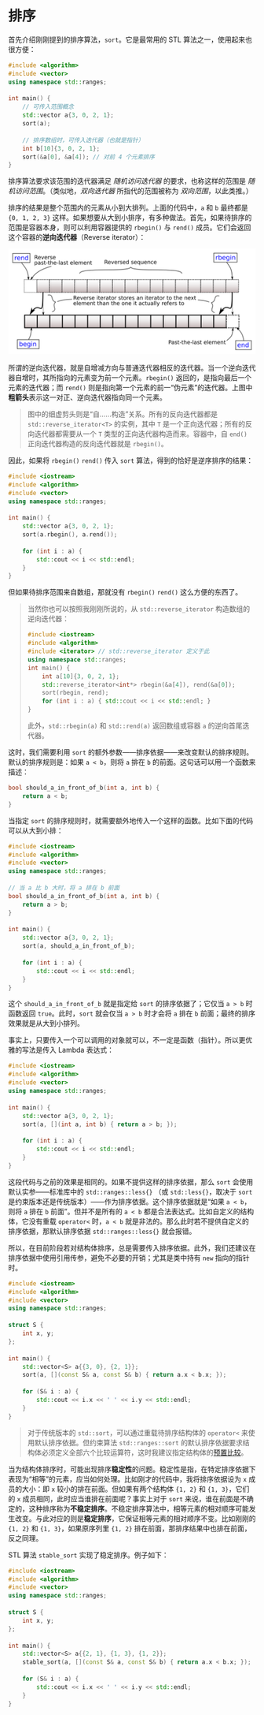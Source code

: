 # 排序

首先介绍刚刚提到的排序算法，`sort`。它是最常用的 STL 算法之一，使用起来也很方便：

```CPP
#include <algorithm>
#include <vector>
using namespace std::ranges;

int main() {
    // 可传入范围概念
    std::vector a{3, 0, 2, 1};
    sort(a);

    // 排序数组时，可传入迭代器（也就是指针）
    int b[10]{3, 0, 2, 1};
    sort(&a[0], &a[4]); // 对前 4 个元素排序
}
```
排序算法要求该范围的迭代器满足 *随机访问迭代器* 的要求，也称这样的范围是 *随机访问范围*。（类似地，*双向迭代器* 所指代的范围被称为 *双向范围*，以此类推。）

排序的结果是整个范围内的元素从小到大排列。上面的代码中，`a` 和 `b` 最终都是 `{0, 1, 2, 3}` 这样。如果想要从大到小排序，有多种做法。首先，如果待排序的范围是容器本身，则可以利用容器提供的 `rbegin()` 与 `rend()` 成员。它们会返回这个容器的**逆向迭代器**（Reverse iterator）：

<img src="/assets/range-rbegin-rend.svg" alt="逆向迭代器">

所谓的逆向迭代器，就是自增减方向与普通迭代器相反的迭代器。当一个逆向迭代器自增时，其所指向的元素变为前一个元素。`rbegin()` 返回的，是指向最后一个元素的迭代器；而 `rend()` 则是指向第一个元素的前一“伪元素”的迭代器。上图中**粗箭头**表示这一对正、逆向迭代器指向同一个元素。

> 图中的细虚剪头则是“自……构造”关系。所有的反向迭代器都是 `std::reverse_iterator<T>` 的实例，其中 `T` 是一个正向迭代器；所有的反向迭代器都需要从一个 `T` 类型的正向迭代器构造而来。容器中，自 `end()` 正向迭代器构造的反向迭代器就是 `rbegin()`。

因此，如果将 `rbegin()` `rend()` 传入 `sort` 算法，得到的恰好是逆序排序的结果：

```CPP
#include <iostream>
#include <algorithm>
#include <vector>
using namespace std::ranges;

int main() {
    std::vector a{3, 0, 2, 1};
    sort(a.rbegin(), a.rend());

    for (int i : a) {
        std::cout << i << std::endl;
    }
}
```

但如果待排序范围来自数组，那就没有 `rbegin()` `rend()` 这么方便的东西了。

> 当然你也可以按照我刚刚所说的，从 `std::reverse_iterator` 构造数组的逆向迭代器：
> ```CPP
> #include <iostream>
> #include <algorithm>
> #include <iterator> // std::reverse_iterator 定义于此
> using namespace std::ranges;
> int main() {
>     int a[10]{3, 0, 2, 1};
>     std::reverse_iterator<int*> rbegin(&a[4]), rend(&a[0]);
>     sort(rbegin, rend);
>     for (int i : a) { std::cout << i << std::endl; }
> }
> ```
> 此外，`std::rbegin(a)` 和 `std::rend(a)` 返回数组或容器 `a` 的逆向首尾迭代器。

这时，我们需要利用 `sort` 的额外参数——排序依据——来改变默认的排序规则。默认的排序规则是：如果 `a < b`，则将 `a` 排在 `b` 的前面。这句话可以用一个函数来描述：

```cpp
bool should_a_in_front_of_b(int a, int b) {
    return a < b;
}
```

当指定 `sort` 的排序规则时，就需要额外地传入一个这样的函数。比如下面的代码可以从大到小排：

```CPP
#include <iostream>
#include <algorithm>
#include <vector>
using namespace std::ranges;

// 当 a 比 b 大时，将 a 排在 b 前面
bool should_a_in_front_of_b(int a, int b) {
    return a > b;
}

int main() {
    std::vector a{3, 0, 2, 1};
    sort(a, should_a_in_front_of_b);

    for (int i : a) {
        std::cout << i << std::endl;
    }
}
```

这个 `should_a_in_front_of_b` 就是指定给 `sort` 的排序依据了；它仅当 `a > b` 时函数返回 `true`。此时，`sort` 就会仅当 `a > b` 时才会将 `a` 排在 `b` 前面；最终的排序效果就是从大到小排列。

事实上，只要传入一个可以调用的对象就可以，不一定是函数（指针）。所以更优雅的写法是传入 Lambda 表达式：

```CPP
#include <iostream>
#include <algorithm>
#include <vector>
using namespace std::ranges;

int main() {
    std::vector a{3, 0, 2, 1};
    sort(a, [](int a, int b) { return a > b; });

    for (int i : a) {
        std::cout << i << std::endl;
    }
}
```

这段代码与之前的效果是相同的。如果不提供这样的排序依据，那么 `sort` 会使用默认实参——标准库中的 `std::ranges::less{}` （或 `std::less{}`，取决于 `sort` 是约束版本还是传统版本）——作为排序依据。这个排序依据就是“如果 `a < b`，则将 `a` 排在 `b` 前面”。但并不是所有的 `a < b` 都是合法表达式。比如自定义的结构体，它没有重载 `operator<` 时，`a < b` 就是非法的。那么此时若不提供自定义的排序依据，那默认排序依据 `std::ranges::less{}` 就会报错。

所以，在目前阶段若对结构体排序，总是需要传入排序依据。此外，我们还建议在排序依据中使用引用传参，避免不必要的开销；尤其是类中持有 `new` 指向的指针时。

```CPP
#include <iostream>
#include <algorithm>
#include <vector>
using namespace std::ranges;

struct S {
    int x, y;
};

int main() {
    std::vector<S> a{{3, 0}, {2, 1}};
    sort(a, [](const S& a, const S& b) { return a.x < b.x; });

    for (S& i : a) {
        std::cout << i.x << ' ' << i.y << std::endl;
    }
}
```

> 对于传统版本的 `std::sort`，可以通过重载待排序结构体的 `operator<` 来使用默认排序依据。但约束算法 `std::ranges::sort` 的默认排序依据要求结构体必须定义全部六个比较运算符，这时我建议指定结构体的[预置比较](/ch11/stl_algorithms/defaulted_compare.md)。

当为结构体排序时，可能出现排序**稳定性**的问题。稳定性是指，在特定排序依据下表现为“相等”的元素，应当如何处理。比如刚才的代码中，我将排序依据设为 `x` 成员的大小：即 `x` 较小的排在前面。但如果有两个结构体 `{1, 2}` 和 `{1, 3}`，它们的 `x` 成员相同，此时应当谁排在前面呢？事实上对于 `sort` 来说，谁在前面是不确定的，这种排序称为**不稳定排序**。不稳定排序算法中，相等元素的相对顺序可能发生改变。与此对应的则是**稳定排序**，它保证相等元素的相对顺序不变。比如刚刚的 `{1, 2}` 和 `{1, 3}`，如果原序列里 `{1, 2}` 排在前面，那排序结果中也排在前面，反之同理。

STL 算法 `stable_sort` 实现了稳定排序。例子如下：

```CPP
#include <iostream>
#include <algorithm>
#include <vector>
using namespace std::ranges;

struct S {
    int x, y;
};

int main() {
    std::vector<S> a{{2, 1}, {1, 3}, {1, 2}};
    stable_sort(a, [](const S& a, const S& b) { return a.x < b.x; });

    for (S& i : a) {
        std::cout << i.x << ' ' << i.y << std::endl;
    }
}
```

